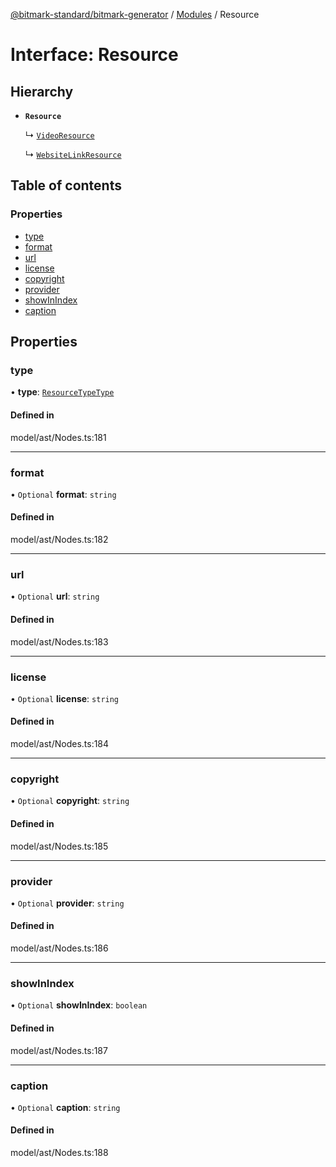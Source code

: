 [@bitmark-standard/bitmark-generator](../API.md) / [Modules](../modules.md) / Resource

# Interface: Resource

## Hierarchy

- **`Resource`**

  ↳ [`VideoResource`](VideoResource.md)

  ↳ [`WebsiteLinkResource`](WebsiteLinkResource.md)

## Table of contents

### Properties

- [type](Resource.md#type)
- [format](Resource.md#format)
- [url](Resource.md#url)
- [license](Resource.md#license)
- [copyright](Resource.md#copyright)
- [provider](Resource.md#provider)
- [showInIndex](Resource.md#showInIndex)
- [caption](Resource.md#caption)

## Properties

### type

• **type**: [`ResourceTypeType`](../modules.md#ResourceTypeType)

#### Defined in

model/ast/Nodes.ts:181

___

### format

• `Optional` **format**: `string`

#### Defined in

model/ast/Nodes.ts:182

___

### url

• `Optional` **url**: `string`

#### Defined in

model/ast/Nodes.ts:183

___

### license

• `Optional` **license**: `string`

#### Defined in

model/ast/Nodes.ts:184

___

### copyright

• `Optional` **copyright**: `string`

#### Defined in

model/ast/Nodes.ts:185

___

### provider

• `Optional` **provider**: `string`

#### Defined in

model/ast/Nodes.ts:186

___

### showInIndex

• `Optional` **showInIndex**: `boolean`

#### Defined in

model/ast/Nodes.ts:187

___

### caption

• `Optional` **caption**: `string`

#### Defined in

model/ast/Nodes.ts:188
